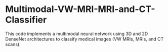 # Multimodal-VW-MRI-MRI-and-CT-Classifier
This code implements a multimodal neural network using 3D and 2D DenseNet architectures to classify medical images (VW MRIs, MRIs, and CT scans).
